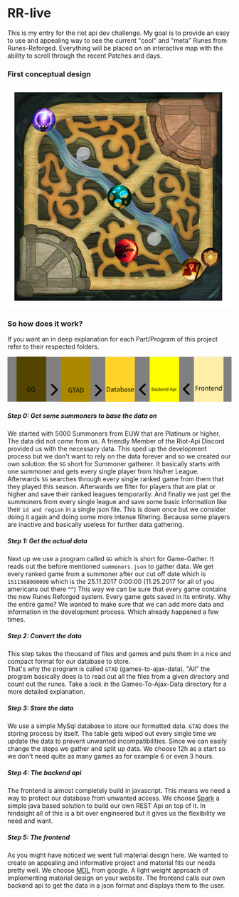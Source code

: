 # RR-live
This is my entry for the riot api dev challenge. My goal is to provide an easy to use and appealing way to see the 
current "cool" and "meta" Runes from Runes-Reforged. Everything will be placed on an interactive map with the ability to 
scroll through the recent Patches and days.

### First conceptual design
![Image](https://github.com/Cerberus-ik/rr-live/blob/master/resources/images/rr-live.png)

### So how does it work?
If you want an in deep explanation for each Part/Program of this project 
refer to their respected folders.

![Image](https://github.com/Cerberus-ik/rr-live/blob/master/resources/images/schematic.png)

##### Step 0: Get some summoners to base the data on
We started with 5000 Summoners from EUW that are Platinum or higher. 
The data did not come from us. A friendly Member of the Riot-Api Discord provided 
us with the necessary data. This sped up the development process but we don't want to rely on the data forever and so 
we created our own solution: the ``SG`` short for Summoner gatherer. It basically starts with one summoner and gets every single 
player from his/her League. Afterwards ``SG`` searches through every single ranked game from them that they played this season. 
Afterwards we filter for players that are plat or higher and save their ranked leagues temporarily. 
And finally we just get the summoners from every single league and save some basic information like their ``id and region`` 
in a single json file. This is down once but we consider doing it again and doing some more intense filtering. Because some players are inactive and 
basically useless for further data gathering. 

##### Step 1: Get the actual data
Next up we use a program called ``GG`` which is short for Game-Gather. It reads out the before mentioned ``summoners.json`` to
gather data. We get every ranked game from a summoner after our cut off date which is ``1511568000000`` which is 
the 25.11.2017 0:00:00 (11.25.2017 for all of you americans out there ^^) This way we can be sure that every game contains the
new Runes Reforged system. Every game gets saved in its entirety. Why the entire game? We wanted to make sure that we can add
more data and information in the development process. Which already happened a few times.

##### Step 2: Convert the data
This step takes the thousand of files and games and puts them in a nice and compact format for our database to store.  
That's why the program is called ``GTAD`` (games-to-ajax-data). "All" the program basically does is to read out all the files 
from a given directory and count out the runes. Take a look in the Games-To-Ajax-Data directory for a more detailed explanation. 

##### Step 3: Store the data
We use a simple MySql database to store our formatted data. ``GTAD`` does the storing process by itself. 
The table gets wiped out every single time we update the data to prevent unwanted incompatibilities. Since we can easily change
the steps we gather and split up data. We choose 12h as a start so we don't need quite as many games as for example 6 or even 
3 hours.

##### Step 4: The backend api
The frontend is almost completely build in javascript. This means we need a way to protect our database from unwanted access. 
We choose [Spark](http://sparkjava.com/) a simple java based solution to build our own REST Api on top of it. 
In hindsight all of this is a bit over engineered but it gives us the flexibility we need and want.

##### Step 5: The frontend
As you might have noticed we went full material design here. We wanted to create an appealing and informative project and
material fits our needs pretty well. We choose [MDL](https://getmdl.io/index.html) from google. A light weight approach of
implementing material design on your website. 
The frontend calls our own backend api to get the data in a json format and displays them to the user.
